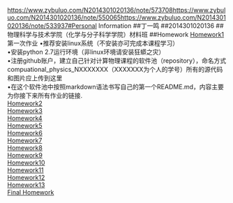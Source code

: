 https://www.zybuluo.com/N2014301020136/note/573708https://www.zybuluo.com/N2014301020136/note/550065https://www.zybuluo.com/N2014301020136/note/533937#Personal Information
##丁一鸣
##2014301020136
##物理科学与技术学院（化学与分子科学学院）材料班
##Homework
[Homework1]()<br>
第一次作业
•推荐安装linux系统（不安装亦可完成本课程学习）<br>
•安装python 2.7运行环境（非linux环境请安装狂蟒之灾）<br>
•注册github账户，建立自己针对计算物理课程的软件池（repository），命名方式compuational_physics_NXXXXXXX（XXXXXXX为个人的学号）所有的源代码和图片应上传到这里<br>
•在这个软件池中按照markdown语法书写自己的第一个README.md，内容主要为你接下来所有作业的链接.<br>
[Homework2](https://www.zybuluo.com/N2014301020136/note/504912)<br>
[Homework3](https://www.zybuluo.com/N2014301020136/note/513109)<br>
[Homework4](https://www.zybuluo.com/N2014301020136/note/524223)<br>
[Homework5](https://www.zybuluo.com/N2014301020136/note/533937)<br>
[Homework6](https://www.zybuluo.com/N2014301020136/note/542258)<br>
[Homework7](https://www.zybuluo.com/N2014301020136/note/550065)<br>
[Homework8](https://www.zybuluo.com/N2014301020136/note/565739)<br>
[Homework9](https://www.zybuluo.com/N2014301020136/note/573708)<br>
[Homework10](https://www.zybuluo.com/N2014301020136/note/581471)<br>
[Homework11](https://www.zybuluo.com/N2014301020136/note/590017)<br>
[Homework12](https://www.zybuluo.com/N2014301020136/note/597900)<br>
[Homework13](https://www.zybuluo.com/N2014301020136/note/604930)<br>
[Final Homework](https://www.zybuluo.com/N2014301020136/note/624316)<br>
